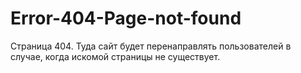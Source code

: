 # Error-404-Page-not-found
Cтраница 404. Туда сайт будет перенаправлять пользователей в случае, когда искомой страницы не существует.
